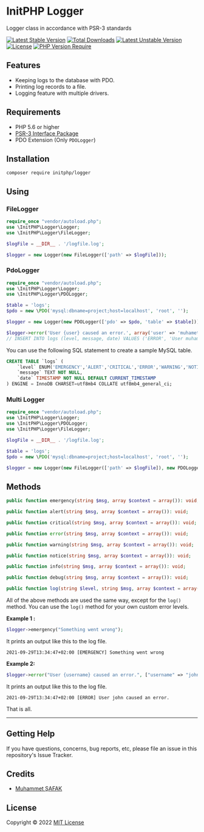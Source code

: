# InitPHP Logger

Logger class in accordance with PSR-3 standards

[![Latest Stable Version](http://poser.pugx.org/initphp/logger/v)](https://packagist.org/packages/initphp/logger) [![Total Downloads](http://poser.pugx.org/initphp/logger/downloads)](https://packagist.org/packages/initphp/logger) [![Latest Unstable Version](http://poser.pugx.org/initphp/logger/v/unstable)](https://packagist.org/packages/initphp/logger) [![License](http://poser.pugx.org/initphp/logger/license)](https://packagist.org/packages/initphp/logger) [![PHP Version Require](http://poser.pugx.org/initphp/logger/require/php)](https://packagist.org/packages/initphp/logger)

## Features

- Keeping logs to the database with PDO.
- Printing log records to a file.
- Logging feature with multiple drivers.

## Requirements

- PHP 5.6 or higher
- [PSR-3 Interface Package](https://www.php-fig.org/psr/psr-3/)
- PDO Extension (Only `PDOLogger`)

## Installation

```
composer require initphp/logger
```

## Using

### FileLogger

```php 
require_once "vendor/autoload.php";
use \InitPHP\Logger\Logger;
use \InitPHP\Logger\FileLogger;

$logFile = __DIR__ . '/logfile.log';

$logger = new Logger(new FileLogger(['path' => $logFile]));
```

### PdoLogger

```php 
require_once "vendor/autoload.php";
use \InitPHP\Logger\Logger;
use \InitPHP\Logger\PDOLogger;

$table = 'logs';
$pdo = new \PDO('mysql:dbname=project;host=localhost', 'root', '');

$logger = new Logger(new PDOLogger(['pdo' => $pdo, 'table' => $table]));

$logger->error('User {user} caused an error.', array('user' => 'muhametsafak'));
// INSERT INTO logs (level, message, date) VALUES ('ERROR', 'User muhametsafak caused an error.', '2022-03-11 13:05:45')
```

You can use the following SQL statement to create a sample MySQL table.

```sql 
CREATE TABLE `logs` (
    `level` ENUM('EMERGENCY','ALERT','CRITICAL','ERROR','WARNING','NOTICE','INFO','DEBUG') NOT NULL,
    `message` TEXT NOT NULL,
    `date` TIMESTAMP NOT NULL DEFAULT CURRENT_TIMESTAMP
) ENGINE = InnoDB CHARSET=utf8mb4 COLLATE utf8mb4_general_ci;
```

### Multi Logger

```php 
require_once "vendor/autoload.php";
use \InitPHP\Logger\Logger;
use \InitPHP\Logger\PDOLogger;
use \InitPHP\Logger\FileLogger;

$logFile = __DIR__ . '/logfile.log';

$table = 'logs';
$pdo = new \PDO('mysql:dbname=project;host=localhost', 'root', '');

$logger = new Logger(new FileLogger(['path' => $logFile]), new PDOLogger(['pdo' => $pdo, 'table' => $table]));
```

## Methods

```php
public function emergency(string $msg, array $context = array()): void;

public function alert(string $msg, array $context = array()): void;

public function critical(string $msg, array $context = array()): void;

public function error(string $msg, array $context = array()): void;

public function warning(string $msg, array $context = array()): void;

public function notice(string $msg, array $context = array()): void;

public function info(string $msg, array $context = array()): void;

public function debug(string $msg, array $context = array()): void;

public function log(string $level, string $msg, array $context = array()): void;
```

All of the above methods are used the same way, except for the `log()` method. You can use the `log()` method for your own custom error levels.

**Example 1 :**

```php
$logger->emergency("Something went wrong");
```

It prints an output like this to the log file.

```
2021-09-29T13:34:47+02:00 [EMERGENCY] Something went wrong
```

**Example 2:**

```php
$logger->error("User {username} caused an error.", ["username" => "john"]);
```

It prints an output like this to the log file.

```
2021-09-29T13:34:47+02:00 [ERROR] User john caused an error.
```

That is all.

***

## Getting Help

If you have questions, concerns, bug reports, etc, please file an issue in this repository's Issue Tracker.

## Credits

- [Muhammet ŞAFAK](https://www.muhammetsafak.com.tr)

## License

Copyright &copy; 2022 [MIT License](./LICENSE)
